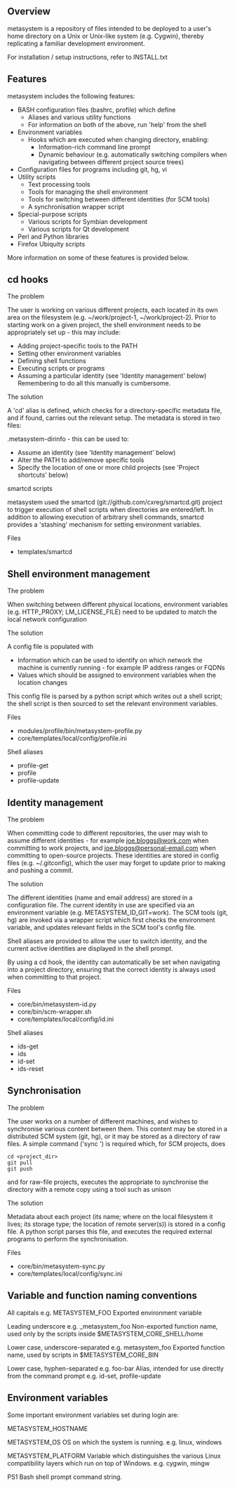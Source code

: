 Overview
--------

metasystem is a repository of files intended to be deployed to a user's home directory on a Unix or Unix-like system (e.g. Cygwin), thereby replicating a familiar development environment.

For installation / setup instructions, refer to INSTALL.txt


Features
--------

metasystem includes the following features:

* BASH configuration files (bashrc, profile) which define
  * Aliases and various utility functions
  * For information on both of the above, run 'help' from the shell
* Environment variables
  * Hooks which are executed when changing directory, enabling:
    * Information-rich command line prompt
    * Dynamic behaviour (e.g. automatically switching compilers when navigating between different project source trees)
* Configuration files for programs including git, hg, vi
* Utility scripts
  * Text processing tools
  * Tools for managing the shell environment
  * Tools for switching between different identities (for SCM tools)
  * A synchronisation wrapper script
* Special-purpose scripts
  * Various scripts for Symbian development
  * Various scripts for Qt development
* Perl and Python libraries
* Firefox Ubiquity scripts

More information on some of these features is provided below.


cd hooks
--------

The problem

The user is working on various different projects, each located in its own area on the filesystem (e.g. ~/work/project-1, ~/work/project-2).  Prior to starting work on a given project, the shell environment needs to be appropriately set up - this may include:

* Adding project-specific tools to the PATH
* Setting other environment variables
* Defining shell functions
* Executing scripts or programs
* Assuming a particular identity (see 'Identity management' below)
Remembering to do all this manually is cumbersome.

The solution

A 'cd' alias is defined, which checks for a directory-specific metadata file, and if found, carries out the relevant setup.  The metadata is stored in two files:

.metasystem-dirinfo - this can be used to:

* Assume an identity (see 'Identity management' below)
* Alter the PATH to add/remove specific tools
* Specify the location of one or more child projects (see 'Project shortcuts' below)

smartcd scripts

metasystem used the smartcd (git://github.com/cxreg/smartcd.git) project to trigger execution of shell scripts when directories are entered/left.  In addition to allowing execution of arbitrary shell commands, smartcd provides a 'stashing' mechanism for setting environment variables.

Files

* templates/smartcd


Shell environment management
----------------------------

The problem

When switching between different physical locations, environment variables (e.g. HTTP_PROXY; LM_LICENSE_FILE) need to be updated to match the local network configuration

The solution

A config file is populated with

* Information which can be used to identify on which network the machine is currently running - for example IP address ranges or FQDNs
* Values which should be assigned to environment variables when the location changes

This config file is parsed by a python script which writes out a shell script; the shell script is then sourced to set the relevant environment variables.

Files

* modules/profile/bin/metasystem-profile.py
* core/templates/local/config/profile.ini

Shell aliases

* profile-get
* profile
* profile-update


Identity management
-------------------

The problem

When committing code to different repositories, the user may wish to assume different identities - for example joe.bloggs@work.com when committing to work projects, and joe.bloggs@personal-email.com when committing to open-source projects.  These identities are stored in config files (e.g. ~/.gitconfig), which the user may forget to update prior to making and pushing a commit.

The solution

The different identities (name and email address) are stored in a
configuration file.  The current identity in use are specified via an environment variable (e.g. METASYSTEM_ID_GIT=work).  The SCM tools (git, hg) are invoked via a wrapper script which first checks the environment variable, and updates relevant fields in the SCM tool's config file.

Shell aliases are provided to allow the user to switch identity, and the current active identities are displayed in the shell prompt.

By using a cd hook, the identity can automatically be set when navigating into a project directory, ensuring that the correct identity is always used when committing to that project.

Files

* core/bin/metasystem-id.py
* core/bin/scm-wrapper.sh
* core/templates/local/config/id.ini

Shell aliases

* ids-get
* ids
* id-set
* ids-reset


Synchronisation
---------------

The problem

The user works on a number of different machines, and wishes to synchronise various content between them.  This content may be stored in a distributed SCM system (git, hg), or it may be stored as a directory of raw files.  A simple command ('sync <project>') is required which, for SCM projects, does

	cd <project_dir>
	git pull
	git push

and for raw-file projects, executes the appropriate to synchronise the directory with a remote copy using a tool such as unison

The solution

Metadata about each project (its name; where on the local filesystem it lives; its storage type; the location of remote server(s)) is stored in a config file.  A python script parses this file, and executes the required external programs to perform the synchronisation.

Files

* core/bin/metasystem-sync.py
* core/templates/local/config/sync.ini


Variable and function naming conventions
----------------------------------------

All capitals
e.g. METASYSTEM_FOO
Exported environment variable

Leading underscore
e.g. _metasystem_foo
Non-exported function name, used only by the scripts inside $METASYSTEM_CORE_SHELL/home

Lower case, underscore-separated
e.g. metasystem_foo
Exported function name, used by scripts in $METASYSTEM_CORE_BIN

Lower case, hyphen-separated
e.g. foo-bar
Alias, intended for use directly from the command prompt
e.g. id-set, profile-update


Environment variables
---------------------

Some important environment variables set during login are:

METASYSTEM_HOSTNAME

METASYSTEM_OS
OS on which the system is running.
e.g. linux, windows

METASYSTEM_PLATFORM
Variable which distinguishes the various Linux compatibility layers which run on top of Windows.
e.g. cygwin, mingw

PS1
Bash shell prompt command string.
